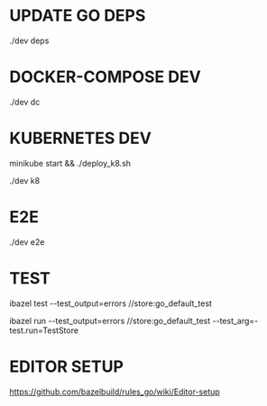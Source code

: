# UPDATE GO DEPS

./dev deps

# DOCKER-COMPOSE DEV

./dev dc

# KUBERNETES DEV

minikube start && ./deploy_k8.sh

./dev k8

# E2E

./dev e2e

# TEST

ibazel test --test_output=errors //store:go_default_test

ibazel run --test_output=errors //store:go_default_test --test_arg=-test.run=TestStore

# EDITOR SETUP

https://github.com/bazelbuild/rules_go/wiki/Editor-setup
